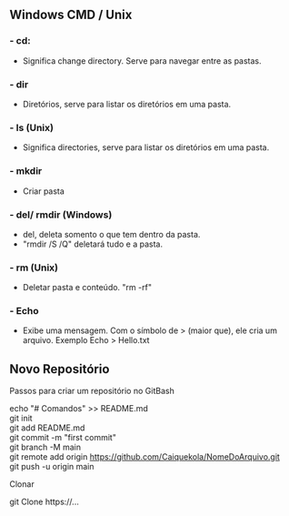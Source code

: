 ## Windows CMD / Unix 

### - cd:   
* Significa change directory. Serve para navegar entre as pastas.

### - dir  
* Diretórios, serve para listar os diretórios em uma pasta.
### - ls (Unix)
* Significa directories, serve para listar os diretórios em uma pasta.

### - mkdir  
* Criar pasta

### - del/ rmdir (Windows)
* del, deleta somento o que tem dentro da pasta.   
* "rmdir /S /Q" deletará tudo e a pasta.
### - rm (Unix)
* Deletar pasta e conteúdo. "rm -rf"
### - Echo
* Exibe uma mensagem. Com o símbolo de > (maior que), ele cria um arquivo. Exemplo Echo > Hello.txt  

## Novo Repositório

Passos para criar um repositório no GitBash


echo "# Comandos" >> README.md  
git init  
git add README.md  
git commit -m "first commit"  
git branch -M main  
git remote add origin https://github.com/Caiquekola/NomeDoArquivo.git  
git push -u origin main


Clonar

git Clone https://...